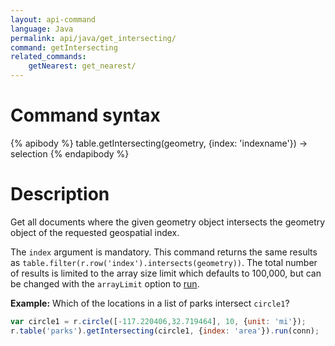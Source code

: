 ```yaml
---
layout: api-command
language: Java
permalink: api/java/get_intersecting/
command: getIntersecting
related_commands:
    getNearest: get_nearest/
---
```


# Command syntax #

{% apibody %}
table.getIntersecting(geometry, {index: 'indexname'}) &rarr; selection<stream>
{% endapibody %}

# Description #

Get all documents where the given geometry object intersects the geometry object of the requested geospatial index.

The `index` argument is mandatory. This command returns the same results as `table.filter(r.row('index').intersects(geometry))`. The total number of results is limited to the array size limit which defaults to 100,000, but can be changed with the `arrayLimit` option to [run](/api/java/run).

__Example:__ Which of the locations in a list of parks intersect `circle1`?

```js
var circle1 = r.circle([-117.220406,32.719464], 10, {unit: 'mi'});
r.table('parks').getIntersecting(circle1, {index: 'area'}).run(conn);
```
